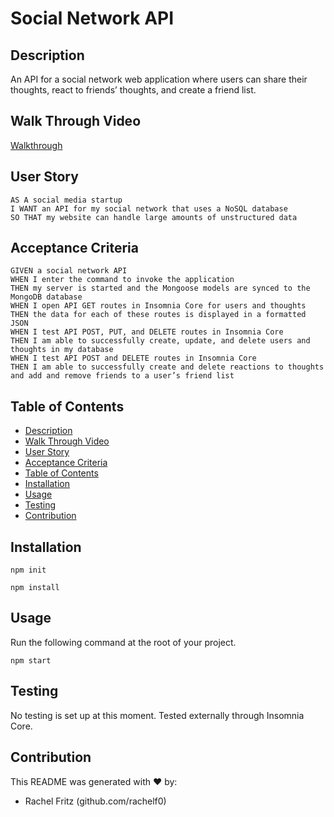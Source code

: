# Social Network API

## Description
An API for a social network web application where users can share their thoughts, react to friends’ thoughts, and create a friend list.

## Walk Through Video
[Walkthrough](https://drive.google.com/file/d/1RpZcmQNjRYAyPbU5yAEzBk1VPseQKPVB/view)


## User Story
```
AS A social media startup
I WANT an API for my social network that uses a NoSQL database
SO THAT my website can handle large amounts of unstructured data
```

## Acceptance Criteria
```
GIVEN a social network API
WHEN I enter the command to invoke the application
THEN my server is started and the Mongoose models are synced to the MongoDB database
WHEN I open API GET routes in Insomnia Core for users and thoughts
THEN the data for each of these routes is displayed in a formatted JSON
WHEN I test API POST, PUT, and DELETE routes in Insomnia Core
THEN I am able to successfully create, update, and delete users and thoughts in my database
WHEN I test API POST and DELETE routes in Insomnia Core
THEN I am able to successfully create and delete reactions to thoughts and add and remove friends to a user’s friend list
```

## Table of Contents
  - [Description](#description)
  - [Walk Through Video](#walk-through-video)
  - [User Story](#user-story)
  - [Acceptance Criteria](#acceptance-criteria)
  - [Table of Contents](#table-of-contents)
  - [Installation](#installation)
  - [Usage](#usage)
  - [Testing](#testing)
  - [Contribution](#contribution)

## Installation
`npm init`

`npm install`

## Usage
Run the following command at the root of your project.

`npm start`

## Testing
No testing is set up at this moment. Tested externally through Insomnia Core.

## Contribution
This README was generated with ❤️ by:
- Rachel Fritz (github.com/rachelf0)
